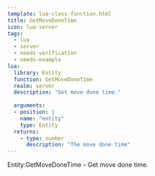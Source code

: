 ```yaml
---
template: lua-class-function.html
title: GetMoveDoneTime
icon: lua-server
tags:
  - lua
  - server
  - needs-verification
  - needs-example
lua:
  library: Entity
  function: GetMoveDoneTime
  realm: server
  description: "Get move done time."
  
  arguments:
  - position: 1
    name: "entity"
    type: Entity
  returns:
    - type: number
      description: "The move done time"
---
```


<div class="lua__search__keywords">
Entity:GetMoveDoneTime &#x2013; Get move done time.
</div>
